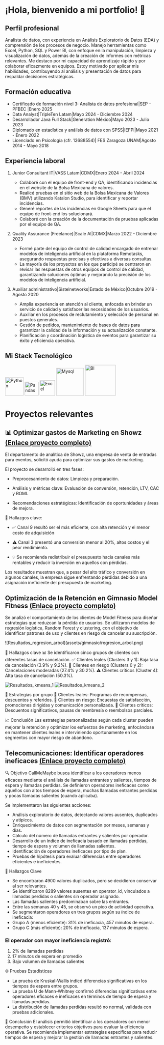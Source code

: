 # ¡Hola, bienvenido a mi portfolio! 👋  

## Perfil profesional 
Analista de datos, con experiencia en Análisis Exploratorio de Datos (EDA) y comprensión de los procesos de negocio. Manejo herramientas como Excel, Python, SQL y Power BI, con enfoque en la manipulación, limpieza y visualización de datos, además de la creación de informes con métricas relevantes. Me destaco por mi capacidad de aprendizaje rápido y por colaborar eficazmente en equipos. Estoy motivado por aplicar mis habilidades, contribuyendo al análisis y presentación de datos para respaldar decisiones estratégicas.


## Formación educativa 
* Certificado de formación nivel 3: Analista de datos profesional|SEP - PFBEC |Enero 2025
* Data Analyst|TripleTen Latam|Mayo 2024 - Diciembre 2024
* Desarrollador Java Full Stack|Generation México|Mayo 2023 - Julio 2023 
* Diplomado en estadística y análisis de datos con SPSS|IEFPI|Mayo 2021 - Enero 2022 
* Licenciado en Psicología (cfr. 12688554)| FES Zaragoza UNAM|Agosto 2014 - Mayo 2018

## Experiencia laboral 
1. Junior Consultant IT|VASS Latam|CDMX|Enero 2024 - Abril 2024
    * Colaboré con el equipo de front-end y QA, identificando incidencias en el website de la Bolsa Mexicana de valores. 
    * Realicé pruebas en el sitio web de la Bolsa Mexicana de Valores (BMV) utilizando Katalon Studio, para identificar y reportar incidencias.
    * Generé reportes de las incidencias en Google Sheets para que el equipo de front-end los solucionará.
    * Colaboré con la creación de la documentación de pruebas aplicadas por el equipo de QA.

2. Quality Assurance (Freelance)|Scale AI|CDMX|Marzo 2022 - Diciembre 2023
    * Formé parte del equipo de control de calidad encargado de entrenar modelos de inteligencia artificial en la plataforma Remotasks, asegurando respuestas precisas y efectivas a diversas consultas.
    * La mayoría de los proyectos en los que participé se centraron en revisar las respuestas de otros equipos de control de calidad, garantizando soluciones óptimas y mejorando la precisión de los modelos de inteligencia artificial.

3. Auxiliar administrativo|Sistelnetworks|Estado de México|Octubre 2019 - Agosto 2020
    * Amplia experiencia en atención al cliente, enfocada en brindar un servicio de calidad y satisfacer las necesidades de los usuarios.
    * Auxiliar en los procesos de reclutamiento y selección de personal en puestos generales.
    * Gestión de pedidos, mantenimiento de bases de datos para garantizar la calidad de la información y su actualización constante.
    * Planificación y coordinación logística de eventos para garantizar su éxito y eficiencia operativa.

<h2> Mi Stack Tecnológico </h2> 
<p aling="center">
    <img src="assets/tecnologias/python.png" alt="Python" width="60"/>
    <img src="assets/tecnologias/pandas.png" alt="Pandas" width="45"/>
    <img src="assets/tecnologias/excel.png" alt="Excel" width="50"/>
    <img src="assets/tecnologias/Mysql.png" alt="Mysql" width="90"/>
    <img src="assets/tecnologias/power BI.png" alt="BI" width="100"/>
</p> 

# Proyectos relevantes

## 📊 Optimizar gastos de Marketing en Showz [(Enlace proyecto completo)](https://github.com/Hectorcidps/Portfolio_DA/tree/master/Proyecto%206%20-%20Optimizar%20los%20gastos%20de%20Marketing)

El departamento de analítica de Showz, una empresa de venta de entradas para eventos, solicitó ayuda para optimizar sus gastos de marketing.

El proyecto se desarrolló en tres fases:
* Preprocesamiento de datos: Limpieza y preparación.
<p aling="center>
    <img src="assets/omarketing/visitas.png" alt="Visitas" witdh="100" height="80" >
</p>

* Análisis y métricas clave: Evaluación de conversión, retención, LTV, CAC y ROMI.
<p aling="center>
    <img src="assets/omarketing/retencion.png" alt="Tasa retencion">
</p>
<p aling="center>
    <img src="assets/omarketing/ltv.png" alt="LTV">
</p>
<p aling="center>
    <img src="assets/omarketing/romi.png" alt="ROMI">
</p>

* Recomendaciones estratégicas: Identificación de oportunidades y áreas de mejora.

📌 Hallazgos clave:
- ✅ Canal 9 resultó ser el más eficiente, con alta retención y el menor costo de adquisición
<p aling="center>
    <img src="assets/omarketing/cac.png" alt="CAC">
</p>

- ⚠️ Canal 3 presentó una conversión menor al 20%, altos costos y el peor rendimiento.
<p aling="center>
    <img src="assets/omarketing/fuente.png" alt="CAC Fuente de Adquisicion">
</p>

- 💡 Se recomienda redistribuir el presupuesto hacia canales más rentables y reducir la inversión en aquellos con pérdidas.

Los resultados muestran que, a pesar del alto tráfico y conversión en algunos canales, la empresa sigue enfrentando pérdidas debido a una asignación ineficiente del presupuesto de marketing.

##  Optimización de la Retención en Gimnasio Model Fitness [(Enlace proyecto completo)](https://github.com/Hectorcidps/Portfolio_DA/tree/master/Proyecto%2010%20-%20Cadena%20de%20gimnasios%20Model%20Fitness)

Se analizó el comportamiento de los clientes de Model Fitness para diseñar estrategias que reduzcan la pérdida de usuarios. Se utilizaron modelos de regresión logística, Random Forest y clustering, con el objetivo de identificar patrones de uso y clientes en riesgo de cancelar su suscripción.
<p aling="center>
    <img src="assets/gimnasio/regresion_arbol.png" alt="Regresion y Arbol" witdh="100" height="80" >
</p>
![Resultados_regresion_arbol](assets/gimnasio/regresion_arbol.png)

🔎 Hallazgos clave
📊 Se identificaron cinco grupos de clientes con diferentes tasas de cancelación.
✅ Clientes leales (Clusters 3 y 1): Baja tasa de cancelación (3.9% y 9.2%).
🚨 Clientes en riesgo (Clusters 0 y 2): Cancelaciones moderadas (27.4% y 30.2%).
⚠️ Clientes críticos (Cluster 4): Alta tasa de cancelación (50.3%).

![Resultados_kmeans_1](assets/gimnasio/kmeans_1.png)
![Resultados_kmeans_2](assets/gimnasio/kmeans_2.png)

🎯 Estrategias por grupo
🔹 Clientes leales: Programas de recompensas, descuentos y referidos.
🔹 Clientes en riesgo: Encuestas de satisfacción, promociones dirigidas y comunicación personalizada.
🔹 Clientes críticos: Descuentos significativos, pausas de membresía o reembolsos parciales.

📈 Conclusión
Las estrategias personalizadas según cada cluster pueden mejorar la retención y optimizar los esfuerzos de marketing, enfocándose en mantener clientes leales e interviniendo oportunamente en los segmentos con mayor riesgo de abandono.


##  Telecomunicaciones: Identificar operadores ineficaces [(Enlace proyecto completo)](https://github.com/Hectorcidps/Portfolio_DA/tree/master/Proyecto%20final/Proyecto%20Telecomunicaciones)

🔍 Objetivo
CallMeMaybe busca identificar a los operadores menos eficaces mediante el análisis de llamadas entrantes y salientes, tiempos de espera y llamadas perdidas. Se definieron operadores ineficaces como aquellos con altos tiempos de espera, muchas llamadas entrantes perdidas y pocas llamadas salientes (cuando aplicaba).


Se implementaron las siguientes acciones:

* Análisis exploratorio de datos, detectando valores ausentes, duplicados y atípicos.
* Enriquecimiento de datos con segmentación por meses, semanas y días.
* Cálculo del número de llamadas entrantes y salientes por operador.
* Desarrollo de un índice de ineficacia basado en llamadas perdidas, tiempo de espera y volumen de llamadas salientes.
* Identificación de operadores ineficaces por tipo de plan.
* Pruebas de hipótesis para evaluar diferencias entre operadores eficientes e ineficientes.

🔎 Hallazgos Clave

* Se encontraron 4900 valores duplicados, pero se decidieron conservar al ser relevantes.
* Se identificaron 8289 valores ausentes en operator_id, vinculados a llamadas perdidas o salientes sin operador asignado.
* Las llamadas salientes predominaban sobre las entrantes.
* Entre las semanas 40 y 45, se observó un pico de actividad operativa.
* Se segmentaron operadores en tres grupos según su índice de ineficacia:
* Grupo A (menos eficiente): 31% de ineficacia, 457 minutos de espera.
* Grupo C (más eficiente): 20% de ineficacia, 137 minutos de espera.

### El operador con mayor ineficiencia registró:

1.  2% de llamadas perdidas
2. 17 minutos de espera en promedio
3. Bajo volumen de llamadas salientes

🌐 Pruebas Estadísticas

* La prueba de Kruskal-Wallis indicó diferencias significativas en los tiempos de espera entre grupos.
* La prueba U de Mann-Whitney confirmó diferencias significativas entre operadores eficaces e ineficaces en términos de tiempo de espera y llamadas perdidas.
* La distribución de llamadas perdidas resultó no normal, validada con pruebas adicionales.

🌟 Conclusión
El análisis permitió identificar a los operadores con menor desempeño y establecer criterios objetivos para evaluar la eficiencia operativa. Se recomienda implementar estrategias específicas para reducir tiempos de espera y mejorar la gestión de llamadas entrantes y salientes.




